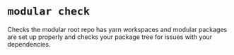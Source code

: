 # `modular check`

Checks the modular root repo has yarn workspaces and modular packages are set up
properly and checks your package tree for issues with your dependencies.
